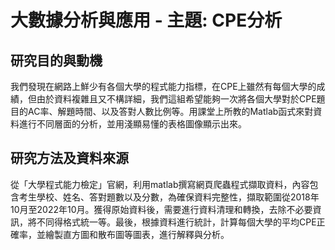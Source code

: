 # 大數據分析與應用 - 主題: CPE分析
## 研究目的與動機
我們發現在網路上鮮少有各個大學的程式能力指標，在CPE上雖然有每個大學的成績，但由於資料複雜且又不構詳細，我們這組希望能夠一次將各個大學對於CPE題目的AC率、解題時間、以及答對人數比例等。用課堂上所教的Matlab函式來對資料進行不同層面的分析，並用淺顯易懂的表格圖像顯示出來。
## 研究方法及資料來源
從「大學程式能力檢定」官網，利用matlab撰寫網頁爬蟲程式擷取資料，內容包含考生學校、姓名、答對題數以及分數，為確保資料完整性，擷取範圍從2018年10月至2022年10月。獲得原始資料後，需要進行資料清理和轉換，去除不必要資訊，將不同得格式統一等。最後，根據資料進行統計，計算每個大學的平均CPE正確率，並繪製直方圖和散布圖等圖表，進行解釋與分析。

